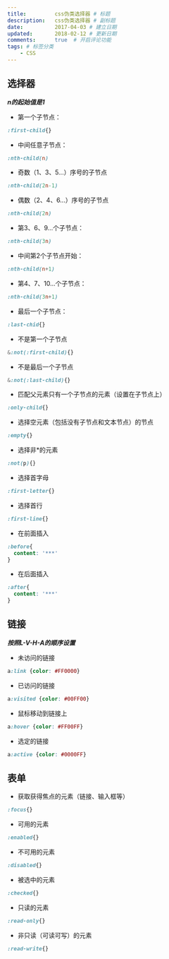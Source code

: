 ```yaml
---
title:         css伪类选择器 # 标题
description:   css伪类选择器 # 副标题
date:          2017-04-03 # 建立日期
updated:       2018-02-12 # 更新日期
comments:      true  # 开启评论功能
tags: # 标签分类
    - CSS
---
```



## 选择器
***n的起始值是1***
* 第一个子节点：
```css
:first-child{}
```

* 中间任意子节点：
```css
:nth-child(n)
```

* 奇数（1、3、5...）序号的子节点
```css
:nth-child(2n-1)
```

* 偶数（2、4、6...）序号的子节点
```css
:nth-child(2n)
```

* 第3、6、9...个子节点：
```css
:nth-child(3n)
```

* 中间第2个子节点开始：
```css
:nth-child(n+1)
```

* 第4、7、10...个子节点：
```css
:nth-child(3n+1)
```

* 最后一个子节点：
```css
:last-chid{}
```

* 不是第一个子节点
```css
&:not(:first-child){}
```

* 不是最后一个子节点
```css
&:not(:last-child){}
```

* 匹配父元素只有一个子节点的元素（设置在子节点上）
```css
:only-child{}
```

* 选择空元素（包括没有子节点和文本节点）的节点
```css
:empty{}
```

* 选择非*的元素
```css
:not(p){}
```

* 选择首字母
```css
:first-letter{}
```

* 选择首行
```css
:first-line{}
```

* 在前面插入
```css
:before{
  content: '***'
}
```

* 在后面插入
```css
:after{
  content: '***'
}
```


## 链接
***按照L-V-H-A的顺序设置***
* 未访问的链接
```css
a:link {color: #FF0000}
```

* 已访问的链接
```css
a:visited {color: #00FF00}
```

* 鼠标移动到链接上
```css
a:hover {color: #FF00FF}
```

* 选定的链接
```css
a:active {color: #0000FF}
```


## 表单
* 获取获得焦点的元素（链接、输入框等）
```css
:focus{}
```

* 可用的元素
```css
:enabled{}
```

* 不可用的元素
```css
:disabled{}
```

* 被选中的元素
```css
:checked{}
```

* 只读的元素
```css
:read-only{}
```

* 非只读（可读可写）的元素
```css
:read-write{}
```
